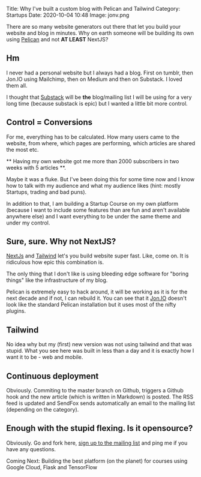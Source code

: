 Title: Why I've built a custom blog with Pelican and Tailwind
Category: Startups 
Date: 2020-10-04 10:48
Image: jonv.png

There are so many website generators out there that let you build your website and blog in minutes. Why on earth someone will be building its own using [Pelican](https://blog.getpelican.com/) and not **AT LEAST** NextJS?

## Hm

I never had a personal website but I always had a blog. First on tumblr, then Jon.IO using Mailchimp, then on Medium and then on Substack. I loved them all.

I thought that [Substack](https://substack.com/) will be **the** blog/mailing list I will be using for a very long time (because substack is epic) but I wanted a little bit more control.

## Control = Conversions

For me, everything has to be calculated. How many users came to the website, from where, which pages are performing, which articles are shared the most etc.

** Having my own website got me more than 2000 subscribers in two weeks with 5 articles **. 

Maybe it was a fluke. But I've been doing this for some time now and I know how to talk with my audience and what my audience likes (hint: mostly Startups, trading and bad puns).

In addition to that, I am building a Startup Course on my own platform (because I want to include some features than are fun and aren't available anywhere else) and I want everything to be under the same theme and under my control.

## Sure, sure. Why not NextJS?

[NextJs](https://substack.com/) and [Tailwind](https://tailwindui.com/) let's you build website super fast. Like, come on. It is ridiculous how epic this combination is. 

The only thing that I don't like is using bleeding edge software for "boring things" like the infrastructure of my blog.

Pelican is extremely easy to hack around, it will be working as it is for the next decade and if not, I can rebuild it. You can see that
it [Jon.IO](https://jon.io) doesn't look like the standard Pelican installation but it uses most of the nifty plugins.

## Tailwind

No idea why but my (first) new version was not using tailwind and that was stupid. What you see here was built in less than a day and it is exactly how I want it to be - web and mobile.

## Continuous deployment 

Obviously. Commiting to the master branch on Github, triggers a Github hook and the new article (which is written in Markdown) is posted.
The RSS feed is updated and SendFox sends automatically an email to the mailing list (depending on the category).


## Enough with the stupid flexing. Is it opensource?

Obviously. Go and fork here,  [sign up to the mailing list](pages/weekly-tips) and ping me if you have any questions.


Coming Next: Building the best platform (on the planet) for courses using Google Cloud, Flask and TensorFlow 


